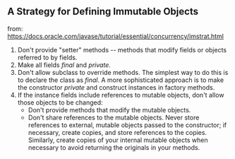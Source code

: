 ## A Strategy for Defining Immutable Objects

from: https://docs.oracle.com/javase/tutorial/essential/concurrency/imstrat.html

1. Don't provide "setter" methods -- methods that modify fields or objects referred to by fields.
2. Make all fields *final* and *private*.
3. Don't allow subclass to override methods. The simplest way to do this is to declare the class as *final*. A more sophisticated approach is to make the constructor *private* and construct instances in factory methods.
4. If the instance fields include references to mutable objects, don't allow those objects to be changed:
   + Don't provide methods that modify the mutable objects.
   + Don't share references to the mutable objects. Never store references to external, mutable objects passed to the constructor; if necessary, create copies, and store references to the  copies. Similarly, create copies of your internal mutable objects when necessary to avoid returning the originals in your methods.